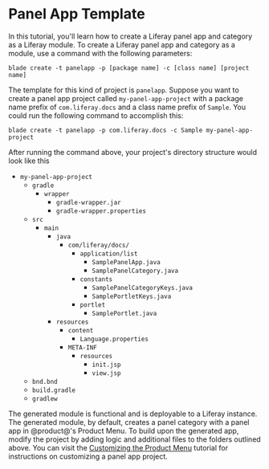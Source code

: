 # Panel App Template [](id=panel-app-template)

In this tutorial, you'll learn how to create a Liferay panel app and category as
a Liferay module. To create a Liferay panel app and category as a module, use a
command with the following parameters: 

    blade create -t panelapp -p [package name] -c [class name] [project name]

The template for this kind of project is `panelapp`. Suppose you want to create
a panel app project called `my-panel-app-project` with a package name prefix of
`com.liferay.docs` and a class name prefix of `Sample`. You could run the
following command to accomplish this:

    blade create -t panelapp -p com.liferay.docs -c Sample my-panel-app-project

After running the command above, your project's directory structure would look
like this

- `my-panel-app-project`
    - `gradle`
        - `wrapper`
            - `gradle-wrapper.jar`
            - `gradle-wrapper.properties`
    - `src`
        - `main`
            - `java`
                - `com/liferay/docs/`
                    - `application/list`
                        - `SamplePanelApp.java`
                        - `SamplePanelCategory.java`
                    - `constants`
                        - `SamplePanelCategoryKeys.java`
                        - `SamplePortletKeys.java`
                    - `portlet`
                        - `SamplePortlet.java`
            - `resources`
                - `content`
                    - `Language.properties`
                - `META-INF`
                    - `resources`
                        - `init.jsp`
                        - `view.jsp`
    - `bnd.bnd`
    - `build.gradle`
    - `gradlew`

The generated module is functional and is deployable to a Liferay instance. The
generated module, by default, creates a panel category with a panel app in
@product@'s Product Menu. To build upon the generated app, modify the project by
adding logic and additional files to the folders outlined above. You can visit
the
[Customizing the Product Menu](/develop/tutorials/-/knowledge_base/7-0/customizing-the-product-menu)
tutorial for instructions on customizing a panel app project.
